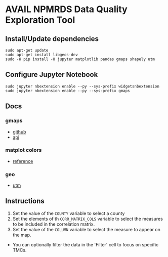 # AVAIL NPMRDS Data Quality Exploration Tool

## Install/Update dependencies

```
sudo apt-get update
sudo apt-get install libgeos-dev
sudo -H pip install -U jupyter matplotlib pandas gmaps shapely utm
```

## Configure Jupyter Notebook

```
sudo jupyter nbextension enable --py --sys-prefix widgetsnbextension
sudo jupyter nbextension enable --py --sys-prefix gmaps
```

## Docs

### gmaps

* [github](https://github.com/pbugnion/gmaps)
* [api](https://jupyter-gmaps.readthedocs.io/en/latest/api.html)

### matplot colors

* [reference](http://matplotlib.org/examples/color/colormaps_reference.html)

### geo

* [utm](https://pypi.python.org/pypi/utm)

## Instructions

1. Set the value of the `COUNTY` variable to select a county
1. Set the elements of th `CORR_MATRIX_COLS` variable to select the measures
   to be included in the correlation matrix.
1. Set the value of the `COLUMN` variable to select the measure
   to appear on the map.

* You can optionally filter the data in the 'Filter' cell to focus on specific TMCs.
